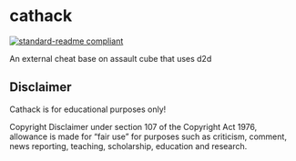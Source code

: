# cathack
[![standard-readme compliant](https://img.shields.io/badge/C++-Solutions-blue.svg?style=flat&logo=c++)](https://github.com/xfell)

An external cheat base on assault cube that uses d2d

## Disclaimer
Cathack is for educational purposes only!

Copyright Disclaimer under section 107 of the Copyright Act 1976, allowance is made for “fair use” for purposes such as criticism, comment, news reporting, teaching, scholarship, education and research.
